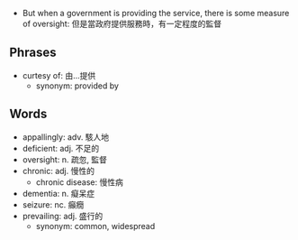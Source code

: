 - But when a government is providing the service, there is some measure of oversight: 但是當政府提供服務時，有一定程度的監督

## Phrases

- curtesy of: 由...提供
  - synonym: provided by

## Words

- appallingly: adv. 駭人地
- deficient: adj. 不足的
- oversight: n. 疏忽, 監督
- chronic: adj. 慢性的
  - chronic disease: 慢性病
- dementia: n. 癡呆症
- seizure: nc. 癲癇
- prevailing: adj. 盛行的
  - synonym: common, widespread
